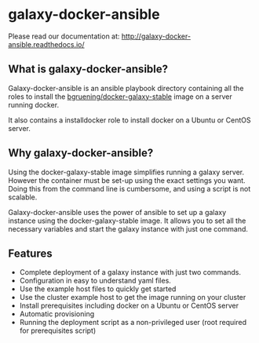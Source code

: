 # galaxy-docker-ansible

Please read our documentation at: http://galaxy-docker-ansible.readthedocs.io/

## What is galaxy-docker-ansible?
Galaxy-docker-ansible is an ansible playbook directory containing all the roles to install the
 [bgruening/docker-galaxy-stable](https://github.com/bgruening/docker-galaxy-stable)
image on a server running docker.

It also contains a installdocker role to install docker on a Ubuntu or CentOS server.

## Why galaxy-docker-ansible?
Using the docker-galaxy-stable image simplifies running a galaxy server. However the container must be set-up using the exact settings you want. Doing this from the command line is cumbersome, and using a script is not scalable.

Galaxy-docker-ansible uses the power of ansible to set up a galaxy instance using the docker-galaxy-stable image. It allows you to set all the necessary variables and start the galaxy instance with just one command.

## Features
* Complete deployment of a galaxy instance with just two commands.
* Configuration in easy to understand yaml files.
* Use the example host files to quickly get started
* Use the cluster example host to get the image running on your cluster
* Install prerequisites including docker on a Ubuntu or CentOS server
* Automatic provisioning
* Running the deployment script as a non-privileged user (root required for prerequisites script)
